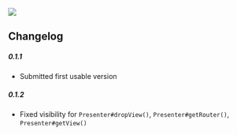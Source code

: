 [![](https://jitpack.io/v/RxViper/RxViper.svg)](https://jitpack.io/#RxViper/RxViper)

## Changelog
##### 0.1.1
* Submitted first usable version

##### 0.1.2
* Fixed visibility for `Presenter#dropView()`, `Presenter#getRouter()`, `Presenter#getView()`